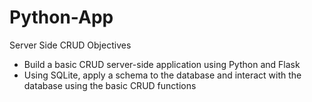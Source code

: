 # Python-App
Server Side CRUD Objectives
- Build a basic CRUD server-side application using Python and Flask
- Using SQLite, apply a schema to the database and interact with the database using the basic CRUD functions
